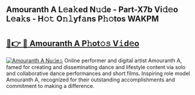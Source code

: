 ## Amouranth A L𝚎a𝚔ed N𝚞𝚍e - Part-X7b Vi𝚍𝚎o L𝚎a𝚔s - H𝚘𝚝 O𝚗𝚕yf𝚊ns P𝚑𝚘tos WAKPM

# <h2><a href="http://kf6hvl.oniu.top/?m=Amouranth+A">🔗👉 🔴 Amouranth A P𝚑ot𝚘𝚜 V𝚒d𝚎o</a></h2>

[![Amouranth A Nu𝚍e𝚜](https://i.imgur.com/0qMVB7G.gif)](http://kf6hvl.oniu.top/?m=Amouranth+A)
Online performer and digital artist Amouranth A, famed for creating and disseminating dance and lifestyle content via solo and collaborative dance performances and short films. Inspiring role model Amouranth A, recognized for their outstanding accomplishments and commitment to making a difference.  
